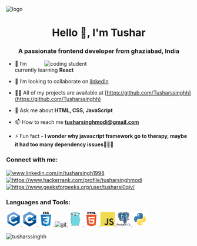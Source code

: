 ![logo](https://github.com/Tusharssinghh/Tusharssinghh/blob/main/FRONTEND%20DEVELOPER%20(1).png)
<h1 align="center">Hello 👋, I'm Tushar</h1>
<h3 align="center">A passionate frontend developer from ghaziabad, India</h3>
<img src = "https://aster.cloud/wp-content/uploads/2022/11/compiling-code.gif" align = "right" width = "400px" alt = "coding student">

- 🌱 I’m currently learning **React**

- 👯 I’m looking to collaborate on [linkedIn](www.linkedin.com/in/tusharsingh1998)

- 👨‍💻 All of my projects are available at [https://github.com/Tusharssinghh](https://github.com/Tusharssinghh)

- 💬 Ask me about **HTML, CSS, JavaScript**

- 📫 How to reach me **tusharsinghmodi@gmail.com**

- ⚡ Fun fact - **I wonder why javascript framework go to therapy, maybe it had too many dependency issues🥲🤷‍♂️**

<h3 align="left">Connect with me:</h3>
<p align="left">
<a href="https://linkedin.com/in/www.linkedin.com/in/tusharsingh1998" target="blank"><img align="center" src="https://raw.githubusercontent.com/rahuldkjain/github-profile-readme-generator/master/src/images/icons/Social/linked-in-alt.svg" alt="www.linkedin.com/in/tusharsingh1998" height="30" width="40" /></a>
<a href="https://www.hackerrank.com/https://www.hackerrank.com/profile/tusharsinghmodi" target="blank"><img align="center" src="https://raw.githubusercontent.com/rahuldkjain/github-profile-readme-generator/master/src/images/icons/Social/hackerrank.svg" alt="https://www.hackerrank.com/profile/tusharsinghmodi" height="30" width="40" /></a>
<a href="https://auth.geeksforgeeks.org/user/https://www.geeksforgeeks.org/user/tusharsi0qiv/" target="blank"><img align="center" src="https://raw.githubusercontent.com/rahuldkjain/github-profile-readme-generator/master/src/images/icons/Social/geeks-for-geeks.svg" alt="https://www.geeksforgeeks.org/user/tusharsi0qiv/" height="30" width="40" /></a>
</p>

<h3 align="left">Languages and Tools:</h3>
<p align="left"> <a href="https://www.cprogramming.com/" target="_blank" rel="noreferrer"> <img src="https://raw.githubusercontent.com/devicons/devicon/master/icons/c/c-original.svg" alt="c" width="40" height="40"/> </a> <a href="https://www.w3schools.com/cpp/" target="_blank" rel="noreferrer"> <img src="https://raw.githubusercontent.com/devicons/devicon/master/icons/cplusplus/cplusplus-original.svg" alt="cplusplus" width="40" height="40"/> </a> <a href="https://www.w3schools.com/css/" target="_blank" rel="noreferrer"> <img src="https://raw.githubusercontent.com/devicons/devicon/master/icons/css3/css3-original-wordmark.svg" alt="css3" width="40" height="40"/> </a> <a href="https://git-scm.com/" target="_blank" rel="noreferrer"> <img src="https://www.vectorlogo.zone/logos/git-scm/git-scm-icon.svg" alt="git" width="40" height="40"/> </a> <a href="https://golang.org" target="_blank" rel="noreferrer"> <img src="https://raw.githubusercontent.com/devicons/devicon/master/icons/go/go-original.svg" alt="go" width="40" height="40"/> </a> <a href="https://www.w3.org/html/" target="_blank" rel="noreferrer"> <img src="https://raw.githubusercontent.com/devicons/devicon/master/icons/html5/html5-original-wordmark.svg" alt="html5" width="40" height="40"/> </a> <a href="https://developer.mozilla.org/en-US/docs/Web/JavaScript" target="_blank" rel="noreferrer"> <img src="https://raw.githubusercontent.com/devicons/devicon/master/icons/javascript/javascript-original.svg" alt="javascript" width="40" height="40"/> </a> <a href="https://www.postgresql.org" target="_blank" rel="noreferrer"> <img src="https://raw.githubusercontent.com/devicons/devicon/master/icons/postgresql/postgresql-original-wordmark.svg" alt="postgresql" width="40" height="40"/> </a> <a href="https://www.python.org" target="_blank" rel="noreferrer"> <img src="https://raw.githubusercontent.com/devicons/devicon/master/icons/python/python-original.svg" alt="python" width="40" height="40"/> </a> </p>

<p><img align="center" src="https://github-readme-streak-stats.herokuapp.com/?user=tusharssinghh&" alt="tusharssinghh" /></p>
  

<!---
Tusharssinghh/Tusharssinghh is a ✨ special ✨ repository because its `README.md` (this file) appears on your GitHub profile.
You can click the Preview link to take a look at your changes.
--->
